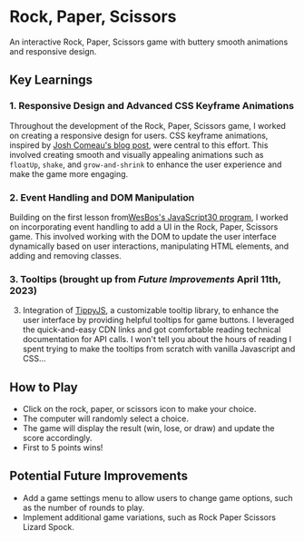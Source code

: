 # Rock, Paper, Scissors

An interactive Rock, Paper, Scissors game with buttery smooth animations and responsive design.

## Key Learnings

### 1. Responsive Design and Advanced CSS Keyframe Animations
Throughout the development of the Rock, Paper, Scissors game, I worked on creating a responsive design for users. CSS keyframe animations, inspired by [Josh Comeau's blog post](https://www.joshwcomeau.com/animation/keyframe-animations/), were central to this effort. This involved creating smooth and visually appealing animations such as `floatUp`, `shake`, and `grow-and-shrink` to enhance the user experience and make the game more engaging.

### 2. Event Handling and DOM Manipulation
Building on the first lesson from[WesBos's JavaScript30 program](https://github.com/wesbos/JavaScript30), I worked on incorporating event handling to add a UI in the Rock, Paper, Scissors game. This involved working with the DOM to update the user interface dynamically based on user interactions, manipulating HTML elements, and adding and removing classes. 

### 3. Tooltips (brought up from *Future Improvements* April 11th, 2023)
3. Integration of [TippyJS](https://github.com/atomiks/tippyjs), a customizable tooltip library, to enhance the user interface by providing helpful tooltips for game buttons. I leveraged the quick-and-easy CDN links and got comfortable reading technical documentation for API calls. I won't tell you about the hours of reading I spent trying to make the tooltips from scratch with vanilla Javascript and CSS...

## How to Play

- Click on the rock, paper, or scissors icon to make your choice.
- The computer will randomly select a choice.
- The game will display the result (win, lose, or draw) and update the score accordingly.
- First to 5 points wins!

## Potential Future Improvements
- Add a game settings menu to allow users to change game options, such as the number of rounds to play.
- Implement additional game variations, such as Rock Paper Scissors Lizard Spock.